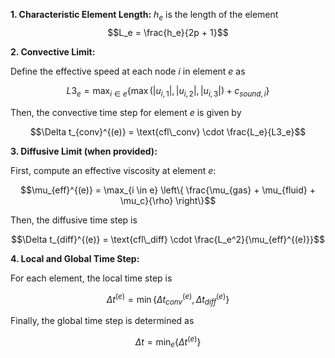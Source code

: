 **1. Characteristic Element Length:**
$h_e$ is the length of the element
$$L_e = \frac{h_e}{2p + 1}$$

**2. Convective Limit:**

Define the effective speed at each node $i$ in element $e$ as

$$L3_e = \max_{i \in e} \{ \max (|u_{i,1}|, |u_{i,2}|, |u_{i,3}|) + c_{sound,i} \}$$

Then, the convective time step for element $e$ is given by

$$\Delta t_{conv}^{(e)} = \text{cfl\_conv} \cdot \frac{L_e}{L3_e}$$

**3. Diffusive Limit (when provided):**

First, compute an effective viscosity at element $e$:

$$\mu_{eff}^{(e)} = \max_{i \in e} \left\{ \frac{\mu_{gas} + \mu_{fluid} + \mu_c}{\rho} \right\}$$

Then, the diffusive time step is

$$\Delta t_{diff}^{(e)} = \text{cfl\_diff} \cdot \frac{L_e^2}{\mu_{eff}^{(e)}}$$

 **4. Local and Global Time Step:**

For each element, the local time step is

$$\Delta t^{(e)} = \min \{ \Delta t_{conv}^{(e)}, \Delta t_{diff}^{(e)} \}$$

Finally, the global time step is determined as

$$\Delta t = \min_{e} \{ \Delta t^{(e)} \}$$
<!--stackedit_data:
eyJoaXN0b3J5IjpbLTE4NDUzODU5NDFdfQ==
-->